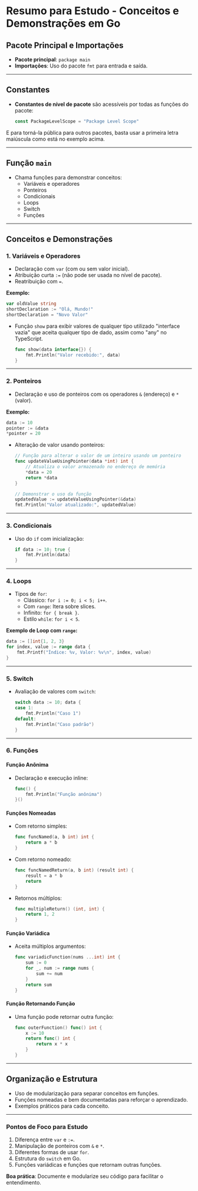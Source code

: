 # Resumo para Estudo - Conceitos e Demonstrações em Go

## Pacote Principal e Importações
- **Pacote principal**: `package main`
- **Importações**: Uso do pacote `fmt` para entrada e saída.

---

## Constantes
- **Constantes de nível de pacote** são acessíveis por todas as funções do pacote:
  ```go
  const PackageLevelScope = "Package Level Scope"
  ```
E para torná-la pública para outros pacotes, basta usar a primeira letra maiúscula como está no exemplo acima.

---

## Função `main`
- Chama funções para demonstrar conceitos:
  - Variáveis e operadores
  - Ponteiros
  - Condicionais
  - Loops
  - Switch
  - Funções

---

## Conceitos e Demonstrações

### 1. **Variáveis e Operadores**
- Declaração com `var` (com ou sem valor inicial).
- Atribuição curta `:=` (não pode ser usada no nível de pacote).
- Reatribuição com `=`.

**Exemplo:**
```go
var oldValue string
shortDeclaration := "Olá, Mundo!"
shortDeclaration = "Novo Valor"
```

- Função `show` para exibir valores de qualquer tipo utilizado "interface vazia" que aceita qualquer tipo de dado, assim como "any" no TypeScript.
  ```go
  func show(data interface{}) {
      fmt.Println("Valor recebido:", data)
  }
  ```

---

### 2. **Ponteiros**
- Declaração e uso de ponteiros com os operadores `&` (endereço) e `*` (valor).

**Exemplo:**
```go
data := 10
pointer := &data
*pointer = 20
```

- Alteração de valor usando ponteiros:
  ```go
  // Função para alterar o valor de um inteiro usando um ponteiro
  func updateValueUsingPointer(data *int) int {
      // Atualiza o valor armazenado no endereço de memória
      *data = 20
      return *data
  }

  // Demonstrar o uso da função
  updatedValue := updateValueUsingPointer(&data)
  fmt.Println("Valor atualizado:", updatedValue)

  ```

---

### 3. **Condicionais**
- Uso do `if` com inicialização:
  ```go
  if data := 10; true {
      fmt.Println(data)
  }
  ```

---

### 4. **Loops**
- Tipos de `for`:
  - Clássico: `for i := 0; i < 5; i++`.
  - Com `range`: Itera sobre slices.
  - Infinito: `for { break }`.
  - Estilo `while`: `for i < 5`.

**Exemplo de Loop com `range`:**
```go
data := []int{1, 2, 3}
for index, value := range data {
    fmt.Printf("Índice: %v, Valor: %v\n", index, value)
}
```

---

### 5. **Switch**
- Avaliação de valores com `switch`:
  ```go
  switch data := 10; data {
  case 1:
      fmt.Println("Caso 1")
  default:
      fmt.Println("Caso padrão")
  }
  ```

---

### 6. **Funções**
#### Função Anônima
- Declaração e execução inline:
  ```go
  func() {
      fmt.Println("Função anônima")
  }()
  ```

#### Funções Nomeadas
- Com retorno simples:
  ```go
  func funcNamed(a, b int) int {
      return a * b
  }
  ```

- Com retorno nomeado:
  ```go
  func funcNamedReturn(a, b int) (result int) {
      result = a * b
      return
  }
  ```

- Retornos múltiplos:
  ```go
  func multipleReturn() (int, int) {
      return 1, 2
  }
  ```

#### Função Variádica
- Aceita múltiplos argumentos:
  ```go
  func variadicFunction(nums ...int) int {
      sum := 0
      for _, num := range nums {
          sum += num
      }
      return sum
  }
  ```

#### Função Retornando Função
- Uma função pode retornar outra função:
  ```go
  func outerFunction() func() int {
      x := 10
      return func() int {
          return x * x
      }
  }
  ```

---

## Organização e Estrutura
- Uso de modularização para separar conceitos em funções.
- Funções nomeadas e bem documentadas para reforçar o aprendizado.
- Exemplos práticos para cada conceito.

---

### Pontos de Foco para Estudo
1. Diferença entre `var` e `:=`.
2. Manipulação de ponteiros com `&` e `*`.
3. Diferentes formas de usar `for`.
4. Estrutura do `switch` em Go.
5. Funções variádicas e funções que retornam outras funções.

**Boa prática**: Documente e modularize seu código para facilitar o entendimento.